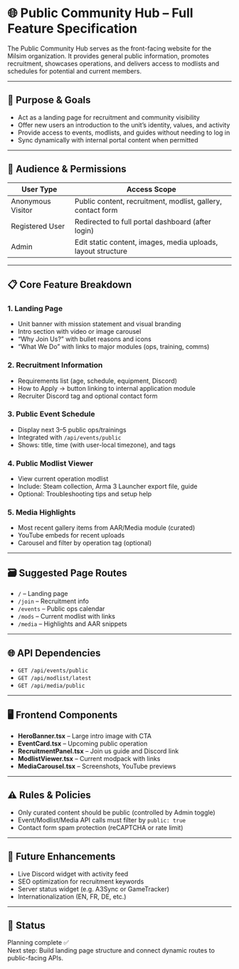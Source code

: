 # 🌐 Public Community Hub – Full Feature Specification

The Public Community Hub serves as the front-facing website for the Milsim organization. It provides general public information, promotes recruitment, showcases operations, and delivers access to modlists and schedules for potential and current members.

---

## 🎯 Purpose & Goals
- Act as a landing page for recruitment and community visibility
- Offer new users an introduction to the unit’s identity, values, and activity
- Provide access to events, modlists, and guides without needing to log in
- Sync dynamically with internal portal content when permitted

---

## 👤 Audience & Permissions

| User Type         | Access Scope                                                  |
|------------------|---------------------------------------------------------------|
| Anonymous Visitor | Public content, recruitment, modlist, gallery, contact form  |
| Registered User   | Redirected to full portal dashboard (after login)            |
| Admin             | Edit static content, images, media uploads, layout structure |

---

## 📋 Core Feature Breakdown

### 1. Landing Page
- Unit banner with mission statement and visual branding
- Intro section with video or image carousel
- “Why Join Us?” with bullet reasons and icons
- “What We Do” with links to major modules (ops, training, comms)

### 2. Recruitment Information
- Requirements list (age, schedule, equipment, Discord)
- How to Apply → button linking to internal application module
- Recruiter Discord tag and optional contact form

### 3. Public Event Schedule
- Display next 3–5 public ops/trainings
- Integrated with `/api/events/public`
- Shows: title, time (with user-local timezone), and tags

### 4. Public Modlist Viewer
- View current operation modlist
- Include: Steam collection, Arma 3 Launcher export file, guide
- Optional: Troubleshooting tips and setup help

### 5. Media Highlights
- Most recent gallery items from AAR/Media module (curated)
- YouTube embeds for recent uploads
- Carousel and filter by operation tag (optional)

---

## 🗃️ Suggested Page Routes
- `/` – Landing page
- `/join` – Recruitment info
- `/events` – Public ops calendar
- `/mods` – Current modlist with links
- `/media` – Highlights and AAR snippets

---

## 🌐 API Dependencies
- `GET /api/events/public`
- `GET /api/modlist/latest`
- `GET /api/media/public`

---

## 🖥️ Frontend Components
- **HeroBanner.tsx** – Large intro image with CTA
- **EventCard.tsx** – Upcoming public operation
- **RecruitmentPanel.tsx** – Join us guide and Discord link
- **ModlistViewer.tsx** – Current modpack with links
- **MediaCarousel.tsx** – Screenshots, YouTube previews

---

## ⚠️ Rules & Policies
- Only curated content should be public (controlled by Admin toggle)
- Event/Modlist/Media API calls must filter by `public: true`
- Contact form spam protection (reCAPTCHA or rate limit)

---

## 🚀 Future Enhancements
- Live Discord widget with activity feed
- SEO optimization for recruitment keywords
- Server status widget (e.g. A3Sync or GameTracker)
- Internationalization (EN, FR, DE, etc.)

---

## 📌 Status
Planning complete ✅  
Next step: Build landing page structure and connect dynamic routes to public-facing APIs.
